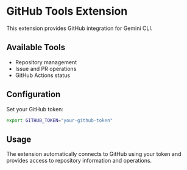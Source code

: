 # GitHub Tools Extension

This extension provides GitHub integration for Gemini CLI.

## Available Tools

- Repository management
- Issue and PR operations
- GitHub Actions status

## Configuration

Set your GitHub token:
```bash
export GITHUB_TOKEN="your-github-token"
```

## Usage

The extension automatically connects to GitHub using your token and provides access to repository information and operations.